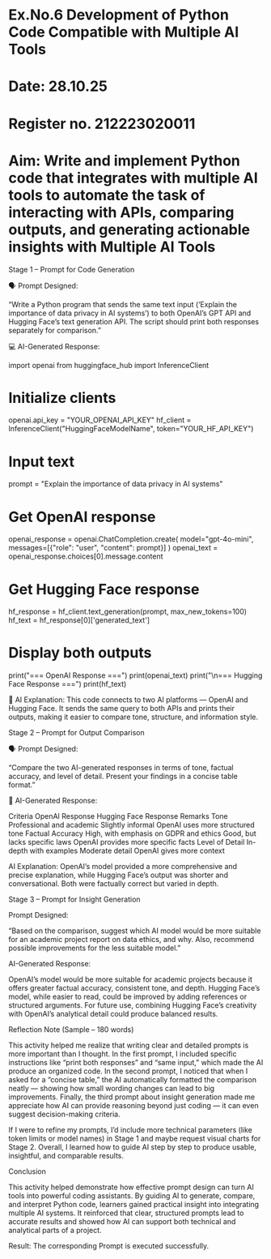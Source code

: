 # Ex.No.6 Development of Python Code Compatible with Multiple AI Tools

# Date: 28.10.25
# Register no. 212223020011
# Aim: Write and implement Python code that integrates with multiple AI tools to automate the task of interacting with APIs, comparing outputs, and generating actionable insights with Multiple AI Tools

Stage 1 – Prompt for Code Generation

🗣️ Prompt Designed:

“Write a Python program that sends the same text input (‘Explain the importance of data privacy in AI systems’) to both OpenAI’s GPT API and Hugging Face’s text generation API. The script should print both responses separately for comparison.”

💻 AI-Generated Response:

import openai
from huggingface_hub import InferenceClient

# Initialize clients
openai.api_key = "YOUR_OPENAI_API_KEY"
hf_client = InferenceClient("HuggingFaceModelName", token="YOUR_HF_API_KEY")

# Input text
prompt = "Explain the importance of data privacy in AI systems"

# Get OpenAI response
openai_response = openai.ChatCompletion.create(
    model="gpt-4o-mini",
    messages=[{"role": "user", "content": prompt}]
)
openai_text = openai_response.choices[0].message.content

# Get Hugging Face response
hf_response = hf_client.text_generation(prompt, max_new_tokens=100)
hf_text = hf_response[0]['generated_text']

# Display both outputs
print("=== OpenAI Response ===")
print(openai_text)
print("\n=== Hugging Face Response ===")
print(hf_text)


🧩 AI Explanation:
This code connects to two AI platforms — OpenAI and Hugging Face.
It sends the same query to both APIs and prints their outputs, making it easier to compare tone, structure, and information style.

Stage 2 – Prompt for Output Comparison

🗣️ Prompt Designed:

“Compare the two AI-generated responses in terms of tone, factual accuracy, and level of detail. Present your findings in a concise table format.”

💬 AI-Generated Response:

Criteria	OpenAI Response	Hugging Face Response	Remarks
Tone	Professional and academic	Slightly informal	OpenAI uses more structured tone
Factual Accuracy	High, with emphasis on GDPR and ethics	Good, but lacks specific laws	OpenAI provides more specific facts
Level of Detail	In-depth with examples	Moderate detail	OpenAI gives more context

 AI Explanation:
OpenAI’s model provided a more comprehensive and precise explanation, while Hugging Face’s output was shorter and conversational. Both were factually correct but varied in depth.

Stage 3 – Prompt for Insight Generation

Prompt Designed:

“Based on the comparison, suggest which AI model would be more suitable for an academic project report on data ethics, and why. Also, recommend possible improvements for the less suitable model.”

AI-Generated Response:

OpenAI’s model would be more suitable for academic projects because it offers greater factual accuracy, consistent tone, and depth.
Hugging Face’s model, while easier to read, could be improved by adding references or structured arguments.
For future use, combining Hugging Face’s creativity with OpenAI’s analytical detail could produce balanced results.

Reflection Note (Sample – 180 words)

This activity helped me realize that writing clear and detailed prompts is more important than I thought. In the first prompt, I included specific instructions like “print both responses” and “same input,” which made the AI produce an organized code.
In the second prompt, I noticed that when I asked for a “concise table,” the AI automatically formatted the comparison neatly — showing how small wording changes can lead to big improvements.
Finally, the third prompt about insight generation made me appreciate how AI can provide reasoning beyond just coding — it can even suggest decision-making criteria.

If I were to refine my prompts, I’d include more technical parameters (like token limits or model names) in Stage 1 and maybe request visual charts for Stage 2.
Overall, I learned how to guide AI step by step to produce usable, insightful, and comparable results. 

Conclusion

This activity helped demonstrate how effective prompt design can turn AI tools into powerful coding assistants. By guiding AI to generate, compare, and interpret Python code, learners gained practical insight into integrating multiple AI systems. It reinforced that clear, structured prompts lead to accurate results and showed how AI can support both technical and analytical parts of a project.

Result: The corresponding Prompt is executed successfully.
